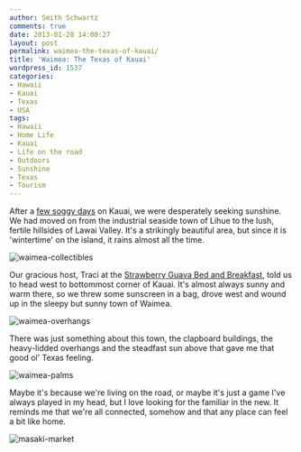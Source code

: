 ```yaml
---
author: Smith Schwartz
comments: true
date: 2013-01-28 14:00:27
layout: post
permalink: waimea-the-texas-of-kauai/
title: 'Waimea: The Texas of Kauai'
wordpress_id: 1537
categories:
- Hawaii
- Kauai
- Texas
- USA
tags:
- Hawaii
- Home Life
- Kauai
- Life on the road
- Outdoors
- Sunshine
- Texas
- Tourism
---
```


After a [few soggy days](http://schwartzography.com/from-red-mud-to-roosters-touchdown-in-kauai/) on Kauai, we were desperately seeking sunshine. We had moved on from the industrial seaside town of Lihue to the lush, fertile hillsides of Lawai Valley. It's a strikingly beautiful area, but since it is 'wintertime' on the island, it rains almost all the time.

![waimea-collectibles](http://schwartzography.com/wp-content/uploads/2013/01/waimea-collectibles.jpg)

Our gracious host, Traci at the [Strawberry Guava Bed and Breakfast](http://www.tripadvisor.com/Hotel_Review-g60615-d591302-Reviews-Strawberry_Guava_Bed_and_Breakfast-Kalaheo_Kauai_Hawaii.html), told us to head west to bottommost corner of Kauai. It's almost always sunny and warm there, so we threw some sunscreen in a bag, drove west and wound up in the sleepy but sunny town of Waimea.

![waimea-overhangs](http://schwartzography.com/wp-content/uploads/2013/01/waimea-overhangs.jpg)

There was just something about this town, the clapboard buildings, the heavy-lidded overhangs and the steadfast sun above that gave me that good ol' Texas feeling. 

![waimea-palms](http://schwartzography.com/wp-content/uploads/2013/01/waimea-palms.jpg)

Maybe it's because we're living on the road, or maybe it's just a game I've always played in my head, but I love looking for the familiar in the new. It reminds me that we're all connected, somehow and that any place can feel a bit like home.

![masaki-market](http://schwartzography.com/wp-content/uploads/2013/01/masaki-market.jpg)



